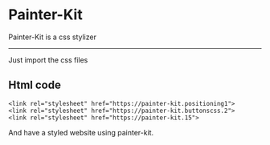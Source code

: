 # Painter-Kit
Painter-Kit is a css stylizer
<hr>
Just import the css files

## Html code

```
<link rel="stylesheet" href="https://painter-kit.positioning1">
<link rel="stylesheet" href="https://painter-kit.buttonscss.2">
<link rel="stylesheet" href="https://painter-kit.15">
```

And have a styled website using painter-kit.

